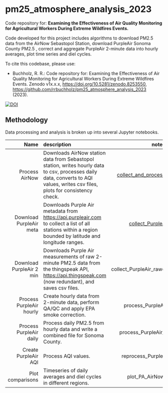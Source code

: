# pm25_atmosphere_analysis_2023
Code repository for: **Examining the Effectiveness of Air Quality Monitoring for Agricultural Workers During Extreme Wildfires Events.**

Code developed for this project includes algorithms to download PM2.5 data from the AirNow Sebastopol Station, download PurpleAir Sonoma County PM2.5 , correct and aggregate PurpleAir 2-minute data into hourly averages, plot time series and diel cycles. 

To cite this codebase, please use:
  * Buchholz, R. R.: Code repository for: Examining the Effectiveness of Air Quality Monitoring for Agricultural Workers During Extreme Wildfires Events. Zenodo v1x.x.x, https://doi.org/10.5281/zenodo.8253550, https://github.com/rrbuchholz/pm25_atmosphere_analysis_2023 (2023).

[![DOI](https://zenodo.org/badge/679422894.svg)](https://zenodo.org/badge/latestdoi/679422894)


## Methodology

Data processing and analysis is broken up into several Jupyter notebooks.

| Name | description | notebook |
|---------:|:------------|:----:|
| Process AirNow | Downloads AirNow station data from Sebastopol station, writes hourly data to csv, processes daily data, converts to AQI values, writes csv files, plots for consistency check.  |  [collect_and_process_AirNow_API.ipynb](https://github.com/rrbuchholz/pm25_atmosphere_analysis_2023/blob/main/collect_and_process_AirNow_API.ipynb) |
| Download PurpleAir meta | Downloads Purple Air metadata from https://api.purpleair.com to collect a list of all stations within a region bounded by latitude and longitude ranges. |  [collect_PurpleAir_meta.ipynb](https://github.com/rrbuchholz/pm25_atmosphere_analysis_2023/blob/main/collect_PurpleAir_meta.ipynb) |
| Download PurpleAir 2 min | Downloads Purple Air measurements of raw 2-minute PM2.5 data from the thingspeak API, https://api.thingspeak.com (now redundant), and saves csv files. |  collect_PurpleAir_rawdata_thingspeak.ipynb |
| Process PurpleAir hourly | Create hourly data from 2-minute data, perform QA/QC and apply EPA smoke correction. |  process_PurpleAir_rawdata.ipynb |
| Process PurpleAir daily | Process daily PM2.5 from hourly data and write a combined file for Sonoma County. |  process_PurpleAir_daily_wfilter.ipynb |
| Create PurpleAir AQI | Process AQI values. |  reprocess_PurpleAir_AQI_GIS.ipynb |
| Plot comparisons | Timeseries of daily averages and diel cycles in different regions. | plot_PA_AirNow-90perc.ipynb |


